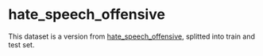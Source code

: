 # hate_speech_offensive
This dataset is a version from [hate_speech_offensive](https://huggingface.co/datasets/hate_speech_offensive), splitted into train and test set.